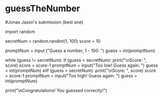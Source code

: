 # guessTheNumber

#Jonas Jason's submission (best one)

import random

secretNum = random.randint(1, 100)
score = 10

promptNum = input ("Guess a number, 1 - 100: ")
guess = int(promptNum)

while (guess != secretNum):
  if (guess < secretNum):
    print("\nScore: ",  score)
    score = score-1
    promptNum = input("Too low! Guess again: ")
    guess = int(promptNum)
  elif (guess > secretNum):
    print("\nScore: ",  score)
    score = score-1
    promptNum = input("Too high! Guess again: ")
    guess = int(promptNum)

print("\nCongratulations! You guessed correctly!")
